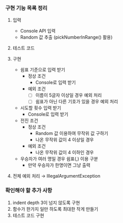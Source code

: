 ### 구현 기능 목록 정리
1. 입력
    - Console API 입력 
    - Random 값 추출 (pickNumberInRange() 활용)
   
2. 테스트 코드
3. 구현 
   - 쉼표 기준으로 입력 받기
     - 정상 조건
       - Console로 입력 받기 
     - 예외 조건
       - [ ] 이름이 5글자 이상일 경우 예외 처리 
       - [ ] 쉼표가 아닌 다른 기호가 있을 경우 예외 처리
   - 시도할 횟수 입력 받기 
     - Console로 입력 받기 
   - 전진 조건
     - 정상 조건
       - Random 값 이용하여 무작위 값 구하기
       - 나온 무작위 값이 4 이상일 경우
     - 예외 조건
       - 나온 무작위 값이 4 이하인 경우
   - 우승자가 여러 명일 경우 쉼표(,) 이용 구분
     - 만약 우승자가 한명이면 그냥 출력

4. 전체 예외 처리 → IllegalArgumentException


### 확인해야 할 추가 사항
1. indent depth 3이 넘지 않도록 구현
2. 함수가 한가지 일만 하도록 최대한 작게 만들기
3. 테스트 코드 구현